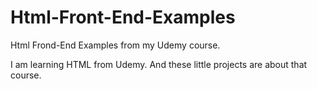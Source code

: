 # Html-Front-End-Examples
Html Frond-End Examples from my Udemy course.

I am learning HTML from Udemy. And these little projects are about that course.

